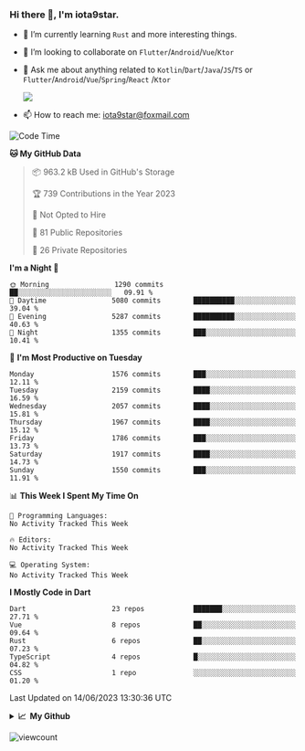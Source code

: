 ### Hi there 👋, I'm iota9star.

- 🌱 I’m currently learning `Rust` and more interesting things.
- 👯 I’m looking to collaborate on `Flutter`/`Android`/`Vue`/`Ktor`
- 💬 Ask me about anything related to `Kotlin`/`Dart`/`Java`/`JS`/`TS` or `Flutter`/`Android`/`Vue`/`Spring`/`React`
  /`Ktor`
  
  ![](https://github-readme-stats.vercel.app/api/top-langs?username=iota9star&show_icons=true&locale=en&layout=compact)
  
- 📫 How to reach me: [iota9star@foxmail.com](iota9star@foxmail.com)


<!--START_SECTION:waka-->
![Code Time](http://img.shields.io/badge/Code%20Time-3%2C090%20hrs%2054%20mins-blue)

**🐱 My GitHub Data** 

> 📦 963.2 kB Used in GitHub's Storage 
 > 
> 🏆 739 Contributions in the Year 2023
 > 
> 🚫 Not Opted to Hire
 > 
> 📜 81 Public Repositories 
 > 
> 🔑 26 Private Repositories 
 > 
**I'm a Night 🦉** 

```text
🌞 Morning                1290 commits        ██░░░░░░░░░░░░░░░░░░░░░░░   09.91 % 
🌆 Daytime                5080 commits        ██████████░░░░░░░░░░░░░░░   39.04 % 
🌃 Evening                5287 commits        ██████████░░░░░░░░░░░░░░░   40.63 % 
🌙 Night                  1355 commits        ███░░░░░░░░░░░░░░░░░░░░░░   10.41 % 
```
📅 **I'm Most Productive on Tuesday** 

```text
Monday                   1576 commits        ███░░░░░░░░░░░░░░░░░░░░░░   12.11 % 
Tuesday                  2159 commits        ████░░░░░░░░░░░░░░░░░░░░░   16.59 % 
Wednesday                2057 commits        ████░░░░░░░░░░░░░░░░░░░░░   15.81 % 
Thursday                 1967 commits        ████░░░░░░░░░░░░░░░░░░░░░   15.12 % 
Friday                   1786 commits        ███░░░░░░░░░░░░░░░░░░░░░░   13.73 % 
Saturday                 1917 commits        ████░░░░░░░░░░░░░░░░░░░░░   14.73 % 
Sunday                   1550 commits        ███░░░░░░░░░░░░░░░░░░░░░░   11.91 % 
```


📊 **This Week I Spent My Time On** 

```text
💬 Programming Languages: 
No Activity Tracked This Week

🔥 Editors: 
No Activity Tracked This Week

💻 Operating System: 
No Activity Tracked This Week
```

**I Mostly Code in Dart** 

```text
Dart                     23 repos            ███████░░░░░░░░░░░░░░░░░░   27.71 % 
Vue                      8 repos             ██░░░░░░░░░░░░░░░░░░░░░░░   09.64 % 
Rust                     6 repos             ██░░░░░░░░░░░░░░░░░░░░░░░   07.23 % 
TypeScript               4 repos             █░░░░░░░░░░░░░░░░░░░░░░░░   04.82 % 
CSS                      1 repo              ░░░░░░░░░░░░░░░░░░░░░░░░░   01.20 % 
```




 Last Updated on 14/06/2023 13:30:36 UTC
<!--END_SECTION:waka-->

<details>
  <summary><b>📈&nbsp;&nbsp;My Github</b></summary>
  <br>
  <img src='https://github-profile-trophy.vercel.app/?username=iota9star'>
  <img src='https://bad-apple-github-readme.vercel.app/api?show_bg=1&username=iota9star&hide_title=true'>
  <img src='http://cr-skills-chart-widget.azurewebsites.net/api/api?username=iota9star'>
  <img src='https://github-readme-stats.vercel.app/api/wakatime?username=iota9star&layout=compact'>
</details>


![viewcount](https://count.getloli.com/get/@iota9star?theme=rule34)

